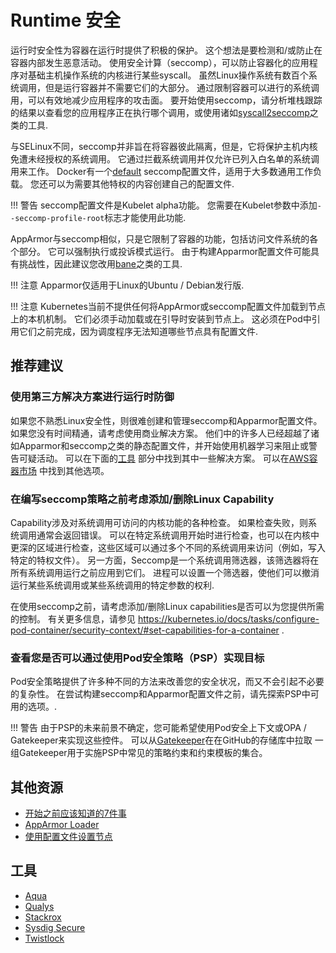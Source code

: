 # Runtime 安全 
运行时安全性为容器在运行时提供了积极的保护。 这个想法是要检测和/或防止在容器内部发生恶意活动。 使用安全计算（seccomp），可以防止容器化的应用程序对基础主机操作系统的内核进行某些syscall。 虽然Linux操作系统有数百个系统调用，但是运行容器并不需要它们的大部分。 通过限制容器可以进行的系统调用，可以有效地减少应用程序的攻击面。 要开始使用seccomp，请分析堆栈跟踪的结果以查看您的应用程序正在执行哪个调用，或使用诸如[syscall2seccomp](https://github.com/antitree/syscall2seccomp)之类的工具.

与SELinux不同，seccomp并非旨在将容器彼此隔离，但是，它将保护主机内核免遭未经授权的系统调用。 它通过拦截系统调用并仅允许已列入白名单的系统调用来工作。 Docker有一个[default](https://github.com/moby/moby/blob/master/profiles/seccomp/default.json) seccomp配置文件，适用于大多数通用工作负载。 您还可以为需要其他特权的内容创建自己的配置文件.

!!! 警告
    seccomp配置文件是Kubelet alpha功能。 您需要在Kubelet参数中添加`--seccomp-profile-root`标志才能使用此功能. 

AppArmor与seccomp相似，只是它限制了容器的功能，包括访问文件系统的各个部分。 它可以强制执行或投诉模式运行。 由于构建Apparmor配置文件可能具有挑战性，因此建议您改用[bane](https://github.com/genuinetools/bane)之类的工具. 

!!! 注意
    Apparmor仅适用于Linux的Ubuntu / Debian发行版. 

!!! 注意 
    Kubernetes当前不提供任何将AppArmor或seccomp配置文件加载到节点上的本机机制。 它们必须手动加载或在引导时安装到节点上。 这必须在Pod中引用它们之前完成，因为调度程序无法知道哪些节点具有配置文件. 

## 推荐建议
### 使用第三方解决方案进行运行时防御
如果您不熟悉Linux安全性，则很难创建和管理seccomp和Apparmor配置文件。 如果您没有时间精通，请考虑使用商业解决方案。 他们中的许多人已经超越了诸如Apparmor和seccomp之类的静态配置文件，并开始使用机器学习来阻止或警告可疑活动。 可以在下面的[工具](##工具) 部分中找到其中一些解决方案。 可以在[AWS容器市场](https://aws.amazon.com/marketplace/features/containers) 中找到其他选项。

### 在编写seccomp策略之前考虑添加/删除Linux Capability
Capability涉及对系统调用可访问的内核功能的各种检查。 如果检查失败，则系统调用通常会返回错误。 可以在特定系统调用开始时进行检查，也可以在内核中更深的区域进行检查，这些区域可以通过多个不同的系统调用来访问（例如，写入特定的特权文件）。 另一方面，Seccomp是一个系统调用筛选器，该筛选器将在所有系统调用运行之前应用到它们。 进程可以设置一个筛选器，使他们可以撤消运行某些系统调用或某些系统调用的特定参数的权利. 

在使用seccomp之前，请考虑添加/删除Linux capabilities是否可以为您提供所需的控制。 有关更多信息，请参见 https://kubernetes.io/docs/tasks/configure-pod-container/security-context/#set-capabilities-for-a-container . 

### 查看您是否可以通过使用Pod安全策略（PSP）实现目标
Pod安全策略提供了许多种不同的方法来改善您的安全状况，而又不会引起不必要的复杂性。 在尝试构建seccomp和Apparmor配置文件之前，请先探索PSP中可用的选项。. 

!!! 警告 
    由于PSP的未来前景不确定，您可能希望使用Pod安全上下文或OPA / Gatekeeper来实现这些控件。 可以从[Gatekeeper](https://github.com/open-policy-agent/gatekeeper/tree/master/library/pod-security-policy)在在GitHub的存储库中拉取 一组Gatekeeper用于实施PSP中常见的策略约束和约束模板的集合。

## 其他资源
+ [开始之前应该知道的7件事](https://itnext.io/seccomp-in-kubernetes-part-i-7-things-you-should-know-before-you-even-start-97502ad6b6d6)
+ [AppArmor Loader](https://github.com/kubernetes/kubernetes/tree/master/test/images/apparmor-loader)
+ [使用配置文件设置节点](https://kubernetes.io/docs/tutorials/clusters/apparmor/#setting-up-nodes-with-profiles)

## 工具
+ [Aqua](https://www.aquasec.com/products/aqua-cloud-native-security-platform/)
+ [Qualys](https://www.qualys.com/apps/container-security/)
+ [Stackrox](https://www.stackrox.com/use-cases/threat-detection/)
+ [Sysdig Secure](https://sysdig.com/products/kubernetes-security/)
+ [Twistlock](https://www.twistlock.com/platform/runtime-defense/)
